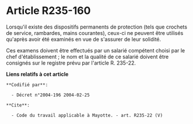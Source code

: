 # Article R235-160

Lorsqu'il existe des dispositifs permanents de protection (tels que crochets de service, rambardes, mains courantes), ceux-ci
ne peuvent être utilisés qu'après avoir été examinés en vue de s'assurer de leur solidité. 

Ces examens doivent être effectués par un salarié compétent choisi par le chef d'établissement ; le nom et la qualité de ce
salarié doivent être consignés sur le registre prévu par l'article R. 235-22.

**Liens relatifs à cet article**

	**Codifié par**:

	  - Décret n°2004-196 2004-02-25

	**Cite**:

	  - Code du travail applicable à Mayotte. - art. R235-22 (V)

